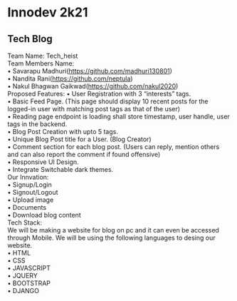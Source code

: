 # Innodev 2k21

## Tech Blog
Team Name: Tech_heist<br>
Team Members Name:<br>
•	Savarapu Madhuri(https://github.com/madhuri130801)<br>
•	Nandita Rani(https://github.com/neptula)<br>
•	Nakul Bhagwan Gaikwad(https://github.com/nakul2020)<br>
Proposed Features:
•	User Registration with 3 “interests” tags.<br>
•	Basic Feed Page. (This page should display 10 recent posts for the logged-in user with matching post tags as that of the user)<br>
•	Reading page endpoint is loading shall store timestamp, user handle, user tags in the backend.<br>
•	Blog Post Creation with upto 5 tags.<br>
•	Unique Blog Post title for a User. (Blog Creator)<br>
•	Comment section for each blog post. (Users can reply, mention others and can also report the comment if found offensive)<br>
•	Responsive UI Design.<br>
•	Integrate Switchable dark themes.<br>
Our Innvation:<br>
•	Signup/Login<br>
•	Signout/Logout<br>
•	Upload image <br>
•	Documents<br>
•	Download blog content<br>
Tech Stack:<br>
We will be making a website for blog on pc and it can even be accessed through Mobile. We will be using the following languages to desing our website.<br>
•	HTML<br>
•	CSS<br>
•	JAVASCRIPT<br>
•	JQUERY<br>
•	BOOTSTRAP<br>
•	DJANGO<br>
